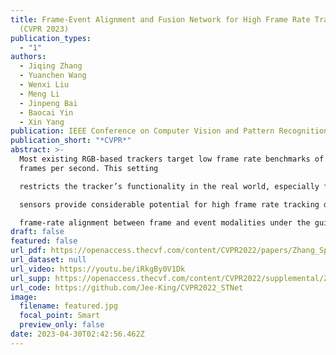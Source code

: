 ```yaml
---
title: Frame-Event Alignment and Fusion Network for High Frame Rate Tracking
  (CVPR 2023)
publication_types:
  - "1"
authors:
  - Jiqing Zhang
  - Yuanchen Wang
  - Wenxi Liu
  - Meng Li
  - Jinpeng Bai
  - Baocai Yin
  - Xin Yang
publication: IEEE Conference on Computer Vision and Pattern Recognition
publication_short: "*CVPR*"
abstract: >-
  Most existing RGB-based trackers target low frame rate benchmarks of around 30
  frames per second. This setting

  restricts the tracker’s functionality in the real world, especially for fast motion. Event-based cameras as bioinspired

  sensors provide considerable potential for high frame rate tracking due to their high temporal resolution. However, event-based cameras cannot offer fine-grained texture information like conventional cameras. This unique complementarity motivates us to combine conventional frames and events for high frame rate object tracking under various challenging conditions. In this paper, we propose an end-to-end network consisting of multi-modality alignment and fusion modules to effectively combine meaningful information from both modalities at different measurement rates. The alignment module is responsible for cross-style and cross-

  frame-rate alignment between frame and event modalities under the guidance of the moving cues furnished by events. While the fusion module is accountable for emphasizing valuable features and suppressing noise information by the mutual complement between the two modalities. Extensive experiments show that the proposed approach outperforms state-of-the-art trackers by a significant margin in high frame rate tracking. With the FE240hz dataset, our approach achieves high frame rate tracking up to 240Hz.
draft: false
featured: false
url_pdf: https://openaccess.thecvf.com/content/CVPR2022/papers/Zhang_Spiking_Transformers_for_Event-Based_Single_Object_Tracking_CVPR_2022_paper.pdf
url_dataset: null
url_video: https://youtu.be/iRkgBy0V1Dk
url_supp: https://openaccess.thecvf.com/content/CVPR2022/supplemental/Zhang_Spiking_Transformers_for_CVPR_2022_supplemental.pdf
url_code: https://github.com/Jee-King/CVPR2022_STNet
image:
  filename: featured.jpg
  focal_point: Smart
  preview_only: false
date: 2023-04-30T02:42:56.462Z
---
```

